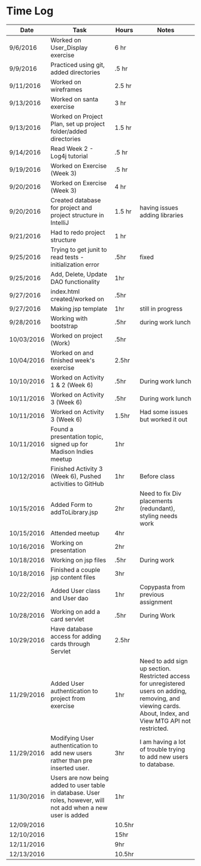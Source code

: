 # Time Log

| Date | Task | Hours | Notes|
|------|------|-------|------|
| 9/6/2016 | Worked on User_Display exercise | 6 hr | |
| 9/9/2016 | Practiced using git, added directories | .5 hr | |
| 9/11/2016 | Worked on wireframes | 2.5 hr | |
| 9/13/2016 | Worked on santa exercise | 3 hr | |
| 9/13/2016 | Worked on Project Plan, set up project folder/added directories | 1.5 hr| |
| 9/14/2016 | Read Week 2 - Log4j tutorial | .5 hr | |
| 9/19/2016 | Worked on Exercise (Week 3) | .5 hr | |
| 9/20/2016 | Worked on Exercise (Week 3) | 4 hr | |
| 9/20/2016 | Created database for project and project structure in IntelliJ | 1.5 hr | having issues adding libraries |
| 9/21/2016 | Had to redo project structure | 1 hr | |
| 9/25/2016 | Trying to get junit to read tests - initialization error | .5hr | fixed |
| 9/25/2016 | Add, Delete, Update DAO functionality | 1hr | |
| 9/27/2016 | index.html created/worked on | .5hr | |
| 9/27/2016 | Making jsp template | 1hr | still in progress |
| 9/28/2016 | Working with bootstrap | .5hr | during work lunch |
| 10/03/2016 | Worked on project (Work) | .5hr | |
| 10/04/2016 | Worked on and finished week's exercise | 2.5hr | |
| 10/10/2016 | Worked on Activity 1 & 2 (Week 6) | .5hr | During work lunch |
| 10/11/2016 | Worked on Activity 3 (Week 6) | .5hr | During work lunch |
| 10/11/2016 | Worked on Activity 3 (Week 6) | 1.5hr | Had some issues but worked it out |
| 10/11/2016 | Found a presentation topic, signed up for Madison Indies meetup | 1hr | |
| 10/12/2016 | Finished Activity 3 (Week 6), Pushed activities to GitHub | 1hr | Before class |
| 10/15/2016 | Added Form to addToLibrary.jsp | 2hr | Need to fix Div placements (redundant), styling needs work |
| 10/15/2016 | Attended meetup | 4hr | |
| 10/16/2016 | Working on presentation | 2hr | |
| 10/18/2016 | Working on jsp files | .5hr | During work |
| 10/18/2016 | Finished a couple jsp content files | 3hr | |
| 10/22/2016 | Added User class and User dao | 1hr | Copypasta from previous assignment |
| 10/28/2016 | Working on add a card servlet | .5hr | During Work |
| 10/29/2016 | Have database access for adding cards through Servlet | 2.5hr | |
| 11/29/2016 | Added User authentication to project from exercise | 1hr | Need to add sign up section. Restricted access for unregistered users on adding, removing, and viewing cards. About, Index, and View MTG API not restricted. |
| 11/29/2016 | Modifying User authentication to add new users rather than pre inserted user.| 3hr| I am having a lot of trouble trying to add new users to database. | 
| 11/30/2016 | Users are now being added to user table in database. User roles, however, will not add when a new user is added | 1hr | |
| 12/09/2016 | | 10.5hr | | 
| 12/10/2016 | | 15hr | | 
| 12/11/2016 | | 9hr | | 
| 12/13/2016 | | 10.5hr | | 
